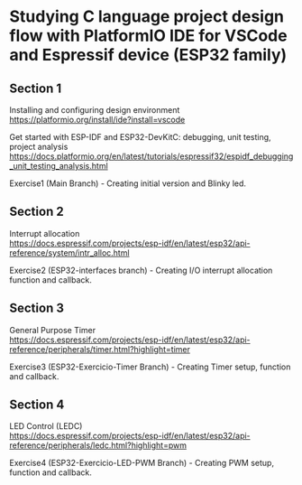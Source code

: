 # Studying C language project design flow with PlatformIO IDE for VSCode and Espressif device (ESP32 family)

## Section 1 
Installing and configuring design environment <br />
https://platformio.org/install/ide?install=vscode

Get started with ESP-IDF and ESP32-DevKitC: debugging, unit testing, project analysis <br />
https://docs.platformio.org/en/latest/tutorials/espressif32/espidf_debugging_unit_testing_analysis.html

Exercise1 (Main Branch) - Creating initial version and Blinky led.

## Section 2 
Interrupt allocation <br />
https://docs.espressif.com/projects/esp-idf/en/latest/esp32/api-reference/system/intr_alloc.html

Exercise2 (ESP32-interfaces branch) - Creating I/O interrupt allocation function and callback.


## Section 3 
General Purpose Timer <br /> 
https://docs.espressif.com/projects/esp-idf/en/latest/esp32/api-reference/peripherals/timer.html?highlight=timer

Exercise3 (ESP32-Exercicio-Timer Branch) - Creating Timer setup, function and callback.


## Section 4 
LED Control (LEDC) <br /> 
https://docs.espressif.com/projects/esp-idf/en/latest/esp32/api-reference/peripherals/ledc.html?highlight=pwm

Exercise4 (ESP32-Exercicio-LED-PWM Branch) - Creating PWM setup, function and callback.
